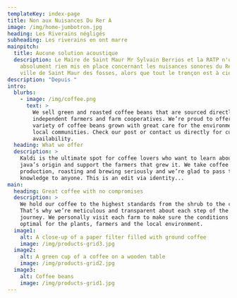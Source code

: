 ```yaml
---
templateKey: index-page
title: Non aux Nuisances Du Rer A
image: /img/home-jumbotron.jpg
heading: Les Riverains négligés
subheading: Les riverains en ont marre
mainpitch:
  title: Aucune solution acoustique
  description: Le Maire de Saint Maur Mr Sylvain Berrios et la RATP n'ont
    absolument rien mis en place concernant les nuisances sonores du Rer sur la
    ville de Saint Maur des fosses, alors que tout le tronçon est à ciel ouvert.
description: "Depuis "
intro:
  blurbs:
    - image: /img/coffee.png
      text: >
        We sell green and roasted coffee beans that are sourced directly from
        independent farmers and farm cooperatives. We’re proud to offer a
        variety of coffee beans grown with great care for the environment and
        local communities. Check our post or contact us directly for current
        availability.
  heading: What we offer
  description: >
    Kaldi is the ultimate spot for coffee lovers who want to learn about their
    java’s origin and support the farmers that grew it. We take coffee
    production, roasting and brewing seriously and we’re glad to pass that
    knowledge to anyone. This is an edit via identity...
main:
  heading: Great coffee with no compromises
  description: >
    We hold our coffee to the highest standards from the shrub to the cup.
    That’s why we’re meticulous and transparent about each step of the coffee’s
    journey. We personally visit each farm to make sure the conditions are
    optimal for the plants, farmers and the local environment.
  image1:
    alt: A close-up of a paper filter filled with ground coffee
    image: /img/products-grid3.jpg
  image2:
    alt: A green cup of a coffee on a wooden table
    image: /img/products-grid2.jpg
  image3:
    alt: Coffee beans
    image: /img/products-grid1.jpg
---
```

